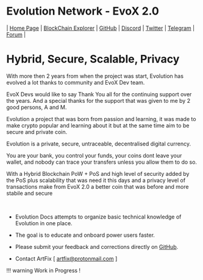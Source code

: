 
# Evolution Network - EvoX 2.0

| [Home Page](https://evolution-network.org) | [BlockChain Explorer](https://explorer.evolution-network.org) | [GitHub](https://github.com/evolution-project) |
[Discord](https://discord.gg/erYnAQf) | [Twitter](https://twitter.com/Evolution_EvoX) | [Telegram]( https://t.me/EvoxNetwork) | [Forum](https://evolutionproject.medium.com/) |

# Hybrid, Secure, Scalable, Privacy

With more then 2 years from when the project was start, Evolution has evolved a lot thanks to community and EvoX Dev team.

EvoX Devs would like to say Thank You all for the continuing support over the years. And a special thanks for the support that was given to me by 2 good persons, A and M.

Evolution a project that was born from passion and learning, it was made to make crypto popular and learning about it but at the same time aim to be secure and private coin.

Evolution is a private, secure, untraceable, decentralised digital currency. 

You are your bank, you control your funds, your coins dont leave your wallet, and nobody can trace your transfers unless you allow them to do so.

With a Hybrid Blockchain PoW + PoS and high level of security added by the PoS plus scalability that was need it this days and a privacy level of transactions make from EvoX 2.0 a better coin that was before and more stabile and secure

<br>

* Evolution Docs attempts to organize basic technical knowledge of Evolution in one place.

* The goal is to educate and onboard power users faster.

* Please submit your feedback and corrections directly on [GitHub](https://github.com/evolution-project/evox-docs/issues).

* Contact ArtFix [ artfix@protonmail.com ]

!!! warning
    Work in Progress !
